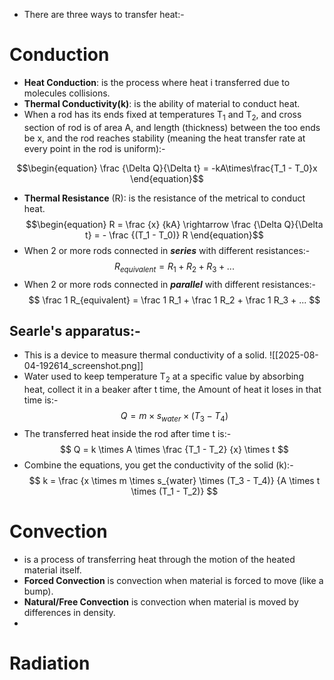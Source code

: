 - There are three ways to transfer heat:-
# Conduction

- **Heat Conduction**: is the process where heat i transferred due to molecules collisions.
- **Thermal Conductivity(k)**: is the ability of material to conduct heat.
- When a rod has its ends fixed at temperatures T<sub>1</sub> and T<sub>2</sub>, and cross section of rod is of area A, and length (thickness) between the too ends be x, and the rod reaches stability (meaning the heat transfer rate at every point in the rod is uniform):-

$$\begin{equation}
\frac {\Delta Q}{\Delta t} = -kA\times\frac{T_1 - T_0}x
\end{equation}$$
- **Thermal Resistance** (R): is the resistance of the metrical to conduct heat.
$$\begin{equation}
R = \frac {x} {kA} \rightarrow 
\frac {\Delta Q}{\Delta t} = - \frac {(T_1 - T_0)} R
\end{equation}$$
- When 2 or more rods connected in ***series*** with different resistances:-
$$
R_{equivalent} = R_1 + R_2 + R_3 + ...
$$
- When 2 or more rods connected in ***parallel*** with different resistances:-
$$
\frac 1 R_{equivalent} = \frac 1 R_1 + \frac 1 R_2 + \frac 1 R_3 + ...
$$
## Searle's apparatus:-
- This is a device to measure thermal conductivity of a solid.
![[2025-08-04-192614_screenshot.png]]
- Water used to keep temperature T<sub>2</sub> at a specific value by absorbing heat, collect it in a beaker after t time, the Amount of heat it loses in that time is:-
$$
Q = m \times s_{water} \times (T_3 - T_4)
$$
- The transferred heat inside the rod after time t is:-
$$
Q = k \times A \times \frac {T_1 - T_2} {x} \times t
$$
- Combine the equations, you get the conductivity of the solid (k):-
$$
k = \frac {x \times m \times s_{water} \times (T_3 - T_4)} {A \times t \times (T_1 - T_2)}
$$

# Convection
- is a process of transferring heat through the motion of the heated material itself.
- **Forced Convection** is convection when material is forced to move (like a bump).
- **Natural/Free Convection** is convection when material is moved by differences in density.
- 
# Radiation
	

[^1]: 

